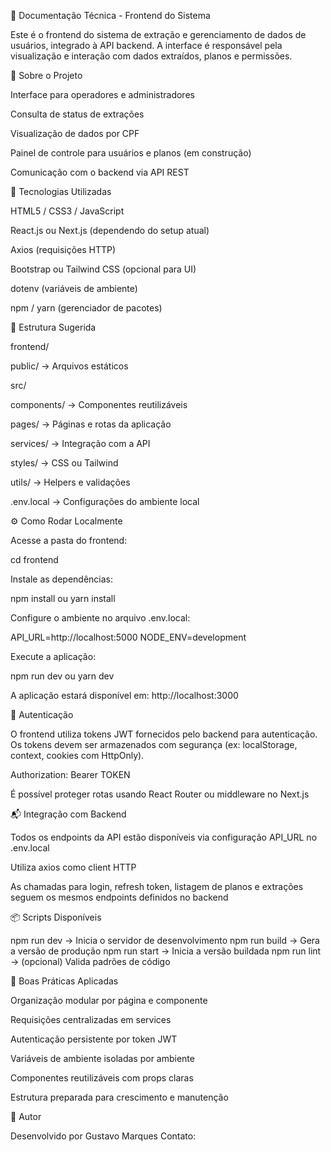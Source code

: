 📘 Documentação Técnica - Frontend do Sistema

Este é o frontend do sistema de extração e gerenciamento de dados de usuários, integrado à API backend. A interface é responsável pela visualização e interação com dados extraídos, planos e permissões.

🔰 Sobre o Projeto

Interface para operadores e administradores

Consulta de status de extrações

Visualização de dados por CPF

Painel de controle para usuários e planos (em construção)

Comunicação com o backend via API REST

🚀 Tecnologias Utilizadas

HTML5 / CSS3 / JavaScript

React.js ou Next.js (dependendo do setup atual)

Axios (requisições HTTP)

Bootstrap ou Tailwind CSS (opcional para UI)

dotenv (variáveis de ambiente)

npm / yarn (gerenciador de pacotes)

📁 Estrutura Sugerida

frontend/

public/ → Arquivos estáticos

src/

components/ → Componentes reutilizáveis

pages/ → Páginas e rotas da aplicação

services/ → Integração com a API

styles/ → CSS ou Tailwind

utils/ → Helpers e validações

.env.local → Configurações do ambiente local

⚙️ Como Rodar Localmente

Acesse a pasta do frontend:

cd frontend

Instale as dependências:

npm install
ou
yarn install

Configure o ambiente no arquivo .env.local:

API_URL=http://localhost:5000
NODE_ENV=development

Execute a aplicação:

npm run dev
ou
yarn dev

A aplicação estará disponível em: http://localhost:3000

🔐 Autenticação

O frontend utiliza tokens JWT fornecidos pelo backend para autenticação. Os tokens devem ser armazenados com segurança (ex: localStorage, context, cookies com HttpOnly).

Authorization: Bearer TOKEN

É possível proteger rotas usando React Router ou middleware no Next.js

📬 Integração com Backend

Todos os endpoints da API estão disponíveis via configuração API_URL no .env.local

Utiliza axios como client HTTP

As chamadas para login, refresh token, listagem de planos e extrações seguem os mesmos endpoints definidos no backend

📦 Scripts Disponíveis

npm run dev → Inicia o servidor de desenvolvimento
npm run build → Gera a versão de produção
npm run start → Inicia a versão buildada
npm run lint → (opcional) Valida padrões de código

🧠 Boas Práticas Aplicadas

Organização modular por página e componente

Requisições centralizadas em services

Autenticação persistente por token JWT

Variáveis de ambiente isoladas por ambiente

Componentes reutilizáveis com props claras

Estrutura preparada para crescimento e manutenção

👤 Autor

Desenvolvido por Gustavo Marques
Contato: 